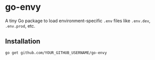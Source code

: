 # go-envy

A tiny Go package to load environment-specific `.env` files like `.env.dev`, `.env.prod`, etc.

## Installation

```bash
go get github.com/YOUR_GITHUB_USERNAME/go-envy